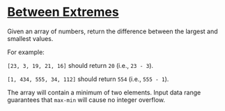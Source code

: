 # [Between Extremes](https://www.codewars.com/kata/between-extremes "https://www.codewars.com/kata/56d19b2ac05aed1a20000430")

Given an array of numbers, return the difference between the largest and smallest values. 

For example:

`[23, 3, 19, 21, 16]` should return `20` (i.e., `23 - 3`).

`[1, 434, 555, 34, 112]` should return `554` (i.e., `555 - 1`).

The array will contain a minimum of two elements. Input data range guarantees that `max-min` will cause no integer overflow.